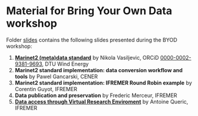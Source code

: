 # Material for Bring Your Own Data workshop  


Folder [slides](./slides) contains the following slides presented during the BYOD workshop:
1. [**Marinet2 (meta)data standard**](./slides/MaRINET2_data_standard.pdf) by Nikola Vasiljevic, ORCiD [0000-0002-9381-9693](https://orcid.org/0000-0002-9381-9693), DTU Wind Energy
2. **Marinet2 standard implementation: data conversion workflow and tools** by Pawel Gancarski, CENER
3. **Marinet2 standard implementation: IFREMER Round Robin example** by Corentin Guyot, IFREMER
4. **Data publication and preservation** by Frederic Merceur, IFREMER
5. [**Data access through Virtual Research Enviroment**](./slides/VRE_data_access_presentation_20200619.pdf) by Antoine Queric, IFREMER

